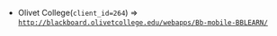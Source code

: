 - Olivet College(`client_id=264`) => [`http://blackboard.olivetcollege.edu/webapps/Bb-mobile-BBLEARN/`](http://blackboard.olivetcollege.edu/webapps/Bb-mobile-BBLEARN/)
